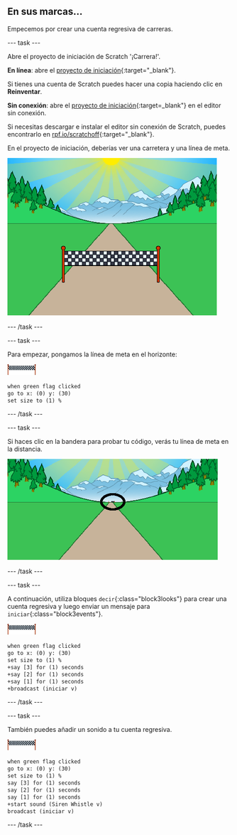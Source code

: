 ## En sus marcas...

Empecemos por crear una cuenta regresiva de carreras.

--- task ---

Abre el proyecto de iniciación de Scratch '¡Carrera!'.

**En línea**: abre el [proyecto de iniciación](https://scratch.mit.edu/projects/417557946){:target="_blank"}.

Si tienes una cuenta de Scratch puedes hacer una copia haciendo clic en **Reinventar**.

**Sin conexión**: abre el [proyecto de iniciación](http://rpf.io/p/es-LA/sprint-go){:target=_blank"} en el editor sin conexión.

Si necesitas descargar e instalar el editor sin conexión de Scratch, puedes encontrarlo en [rpf.io/scratchoff](http://rpf.io/scratchoff){:target="_blank"}.

En el proyecto de iniciación, deberías ver una carretera y una línea de meta.

![proyectos de iniciación](images/sprint-starter.png)

--- /task ---

--- task ---

Para empezar, pongamos la línea de meta en el horizonte:

![objeto línea de meta](images/finish-line-sprite.png)

```blocks3
when green flag clicked
go to x: (0) y: (30)
set size to (1) %
```

--- /task ---

--- task ---

Si haces clic en la bandera para probar tu código, verás tu línea de meta en la distancia.

![línea de meta en la distancia](images/sprint-line-start-test-annotated.png)

--- /task ---

--- task ---

A continuación, utiliza bloques `decir`{:class="block3looks"} para crear una cuenta regresiva y luego enviar un mensaje para `iniciar`{:class="block3events"}.

![objeto línea de meta](images/finish-line-sprite.png)

```blocks3
when green flag clicked
go to x: (0) y: (30)
set size to (1) %
+say [3] for (1) seconds
+say [2] for (1) seconds
+say [1] for (1) seconds
+broadcast (iniciar v)
```

--- /task ---

--- task ---

También puedes añadir un sonido a tu cuenta regresiva.

![objeto línea de meta](images/finish-line-sprite.png)

```blocks3
when green flag clicked
go to x: (0) y: (30)
set size to (1) %
say [3] for (1) seconds
say [2] for (1) seconds
say [1] for (1) seconds
+start sound (Siren Whistle v)
broadcast (iniciar v)
```

--- /task ---
